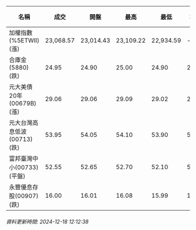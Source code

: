 | 名稱 | 成交 | 開盤 | 最高 | 最低 | 均價 | 成交金額(億) | 昨收 | 漲跌幅 | 漲跌 | 總量 | 昨量 | 振幅 |
| -------- | -------- | -------- | -------- |-------- | -------- | -------- |-------- |-------- |-------- | -------- | -------- |-------- |
|加權指數(%5ETWII) (漲)|23,068.57|23,014.43|23,109.22|22,934.59|-|2,664.39|23,018.01|0.22%|50.56|4,964,634|0|0.76%|
|合庫金(5880) (跌)|24.95|24.90|25.00|24.90|24.93|0.954|25.00|0.20%|0.05|3,828|13,265|0.40%|
|元大美債20年(00679B) (漲)|29.06|29.06|29.09|29.02|29.06|6.06|28.99|0.24%|0.07|20,833|44,120|0.24%|
|元大台灣高息低波(00713) (跌)|53.95|54.05|54.10|53.90|53.99|4.20|54.00|0.09%|0.05|7,777|28,914|0.37%|
|富邦臺灣中小(00733) (平盤)|52.55|52.65|52.70|52.10|52.36|0.183|52.55|0.00%|0.00|350|1,029|1.14%|
|永豐優息存股(00907) (跌)|16.00|16.01|16.08|15.99|16.02|0.198|16.01|0.06%|0.01|1,235|2,422|0.56%|
###### 資料更新時間: 2024-12-18 12:12:38